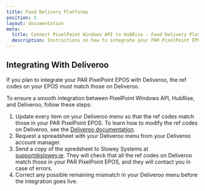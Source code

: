 ```yaml
---
title: Food Delivery Platforms
position: 5
layout: documentation
meta:
  title: Connect PixelPoint Windows API to HubRise - Food Delivery Platforms
  description: Instructions on how to integrate your PAR PixelPoint EPOS with the main food delivery platforms. Synchronise data between your EPOS and your apps.
---
```


## Integrating With Deliveroo

If you plan to integrate your PAR PixelPoint EPOS with Deliveroo, the ref codes on your EPOS must match those on Deliveroo.

To ensure a smooth integration between PixelPoint Windows API, HubRise, and Deliveroo, follow these steps:

1. Update every item on your Deliveroo menu so that the ref codes match those in your PAR PixelPoint EPOS. To learn how to modify the ref codes on Deliveroo, see the [Deliveroo documentation](/apps/deliveroo/map-ref-codes/).
1. Request a spreadsheet with your Deliveroo menu from your Deliveroo account manager.
1. Send a copy of the spredsheet to Slowey Systems at [support@slowey.ie](mailto:support@slowey.ie). They will check that all the ref codes on Deliveroo match those in your PAR PixelPoint EPOS, and they will contact you in case of errors.
1. Correct any possible remaining mismatch in your Deliveroo menu before the integration goes live.
